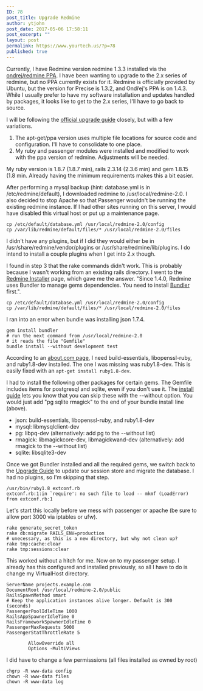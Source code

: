 ```yaml
---
ID: 78
post_title: Upgrade Redmine
author: ytjohn
post_date: 2017-05-06 17:58:11
post_excerpt: ""
layout: post
permalink: https://www.yourtech.us/?p=78
published: true
---
```

Currently, I have Redmine version redmine 1.3.3 installed via the
<a href="https://launchpad.net/~ondrej/+archive/redmine" title="ppa:ondrej/redmine">ondrej/redmine PPA</a>. I have been wanting to upgrade to the 2.x series
of redmine, but no PPA currently exists for it. Redmine is officially
provided by Ubuntu, but the version for Precise is 1.3.2, and Ondřej's
PPA is on 1.4.3. While I usually prefer to have my software installation
and updates handled by packages, it looks like to get to the 2.x series,
I'll have to go back to source.

I will be following the <a href="http://www.redmine.org/projects/redmine/wiki/RedmineUpgrade" title="Upgrade to 2.x">official upgrade guide</a> closely, but with a
few variations.

<ol>
<li>The apt-get/ppa version uses multiple file locations for source code
    and configuration. I'll have to consolidate to one place.</li>
<li>My ruby and passenger modules were installed and modified to work
    with the ppa version of redmine. Adjustments will be needed.</li>
</ol>

My ruby version is 1.8.7 (1.8.7 min), rails 2.3.14 (2.3.6 min) and gem
1.8.15 (1.8 min. Already having the minimum requirements makes this a
bit easier.

After performing a mysql backup (hint: database.yml is in
/etc/redmine/default), I downloaded redmine to /usr/local/redmine-2.0. I
also decided to stop Apache so that Passenger wouldn't be running the
existing redmine instance. If I had other sites running on this server,
I would have disabled this virtual host or put up a maintenance page.

<pre><code>cp /etc/default/database.yml /usr/local/redmine-2.0/config
cp /var/lib/redmine/default/files/* /usr/local/redmine-2.0/files
</code></pre>

I didn't have any plugins, but if I did they would either be in
/usr/share/redmine/vendor/plugins or /usr/share/redmine/lib/plugins. I
do intend to install a couple plugins when I get into 2.x though.

I found in step 3 that the rake commands didn't work. This is probably
because I wasn't working from an existing rails directory. I went to the
<a href="http://www.redmine.org/projects/redmine/wiki/RedmineInstall" title="Install Guide">Redmine Installer</a> page, which gave me the answer. "Since 1.4.0,
Redmine uses Bundler to manage gems dependencies. You need to install
<a href="http://gembundler.com/">Bundler</a> first.".

<pre><code>cp /etc/default/database.yml /usr/local/redmine-2.0/config
cp /var/lib/redmine/default/files/* /usr/local/redmine-2.0/files
</code></pre>

I ran into an error when bundle was installing json 1.7.4.

<pre><code>gem install bundler
# run the next command from /usr/local/redmine-2.0
# it reads the file "Gemfile"
bundle install --without development test
</code></pre>

According to an <a href="http://ruby.about.com/od/faqs/qt/Extconf-Rb-1-In-Require-No-Such-File-To-Load-Mkmf-Loaderror.htm">about.com page</a>, I need build-essentials,
libopenssl-ruby, and ruby1.8-dev installed. The one I was missing was
ruby1.8-dev. This is easily fixed with an <code>apt-get install ruby1.8-dev</code>.

I had to install the following other packages for certain gems. The
Gemfile includes items for postgresql and sqlite, even if you don't use
it. The <a href="http://www.redmine.org/projects/redmine/wiki/RedmineInstall" title="Install Guide">install guide</a> lets you know that you can
skip these with the --without option. You would just add "pg sqlite
rmagick" to the end of your bundle install line (above).

<ul>
<li>json: build-essentials, libopenssl-ruby, and ruby1.8-dev</li>
<li>mysql: libmysqlclient-dev</li>
<li>pg: libpq-dev (alternatively: add pg to the --without list)</li>
<li>rmagick: libmagickcore-dev, libmagickwand-dev (alternatively: add
    rmagick to the --without list)</li>
<li>sqlite: libsqlite3-dev</li>
</ul>

Once we got Bundler installed and all the required gems, we switch back
to the <a href="http://www.redmine.org/projects/redmine/wiki/RedmineUpgrade" title="Upgrade to 2.x">Upgrade Guide</a> to update our session
store and migrate the database. I had no plugins, so I'm skipping that
step.

<pre><code>/usr/bin/ruby1.8 extconf.rb
extconf.rb:1:in `require': no such file to load -- mkmf (LoadError)
from extconf.rb:1
</code></pre>

Let's start this locally before we mess with passenger or apache (be
sure to allow port 3000 via iptables or ufw).

<pre><code>rake generate_secret_token
rake db:migrate RAILS_ENV=production 
# unecessary, as this is a new directory, but why not clean up?
rake tmp:cache:clear
rake tmp:sessions:clear
</code></pre>

This worked without a hitch for me. Now on to my passenger setup. I
already has this configured and installed previously, so all I have to
do is change my VirtualHost directory.

<pre><code>ServerName projects.example.com
DocumentRoot /usr/local/redmine-2.0/public
RailsSpawnMethod smart
# Keep the application instances alive longer. Default is 300 (seconds)
PassengerPoolIdleTime 1000
RailsAppSpawnerIdleTime 0
RailsFrameworkSpawnerIdleTime 0
PassengerMaxRequests 5000
PassengerStatThrottleRate 5

        AllowOverride all
        Options -MultiViews
</code></pre>

I did have to change a few permisssions (all files installed as owned by
root)

<pre><code>chgrp -R www-data config
chown -R www-data files
chown -R www-data log
</code></pre>